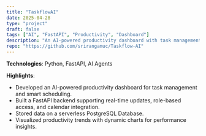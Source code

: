 ```yaml
---
title: "TaskflowAI"
date: 2025-04-28
type: "project"
draft: false
tags: ["AI", "FastAPI", "Productivity", "Dashboard"]
description: "An AI-powered productivity dashboard with task management, smart scheduling, and contextual reminders."
repo: "https://github.com/srirangamuc/Taskflow-AI"
---
```


**Technologies**: Python, FastAPI, AI Agents

**Highlights**:
- Developed an AI-powered productivity dashboard for task management and smart scheduling.
- Built a FastAPI backend supporting real-time updates, role-based access, and calendar integration.
- Stored data on a serverless PostgreSQL Database.
- Visualized productivity trends with dynamic charts for performance insights.

